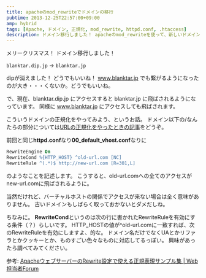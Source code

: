 ```yaml
---
title: apacheのmod_rewriteでドメインの移行
pubtime: 2013-12-25T22:57:00+09:00
amp: hybrid
tags: [Apache, ドメイン, 正規化, mod_rewrite, httpd.conf, .htaccess]
description: ドメイン移行しました！ apacheのmod_rewriteを使って、新しいドメインに正規化する（転送する）方法の説明です。
---
```


メリークリスマス！ ドメイン移行しました！

`blanktar.dip.jp` -&gt; `blanktar.jp`

dipが消えました！ どうでもいいね！
www.blanktar.jp でも繋がるようになったのが大き・・・くないか。どうでもいいね。

で、現在、blanktar.dip.jp にアクセスすると blanktar.jp に飛ばされるようになっています。
同様に www.blanktar.jp にアクセスしても飛ばされます。

こういうドメインの正規化をやってみよう、というお話。
ドメイン以下の/なんたらの部分については[URLの正規化をやったときの記事](/blog/2013/03/apache-url-normalization)をどうぞ。

前回と同じ**httpd.conf**なり**00_default_vhost.conf**なりに
``` apache
RewriteEngine On
RewriteCond %{HTTP_HOST} ^old-url.com [NC]
RewriteRule ^(.*)$ http://new-url.com [R=301,L]
```
のようなことを記述します。
こうすると、old-url.comへの全てのアクセスがnew-url.comに飛ばされるように。

当然だけれど、バーチャルホストの関係でアクセスが来ない場合は全く意味がありません。
古いドメインもしばらく取っておかないとダメだしね。

ちなみに。
**RewriteCond**というのは次の行に書かれたRewriteRuleを有効にする条件（？）らしいです。
HTTP_HOSTの値が^old-url.comに一致すれば、次のRewriteRuleを有効にしますよ、的な。
ドメイン名だけでなくUAとかリファラとかクッキーとか、ものすごい色々なものに対応してるっぽい。
興味があったら調べてみてください。

参考: [ApacheウェブサーバーのRewrite設定で使える正規表現サンプル集 | Web担当者Forum](http://web-tan.forum.impressrd.jp/e/2010/01/05/6369)
